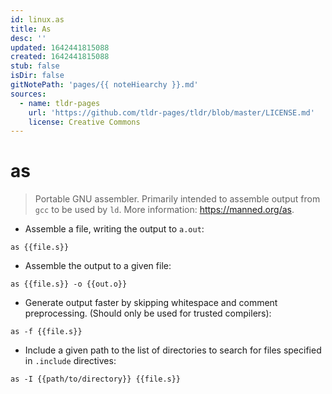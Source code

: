 ```yaml
---
id: linux.as
title: As
desc: ''
updated: 1642441815088
created: 1642441815088
stub: false
isDir: false
gitNotePath: 'pages/{{ noteHiearchy }}.md'
sources:
  - name: tldr-pages
    url: 'https://github.com/tldr-pages/tldr/blob/master/LICENSE.md'
    license: Creative Commons
---
```

# as

> Portable GNU assembler.
> Primarily intended to assemble output from `gcc` to be used by `ld`.
> More information: <https://manned.org/as>.

- Assemble a file, writing the output to `a.out`:

`as {{file.s}}`

- Assemble the output to a given file:

`as {{file.s}} -o {{out.o}}`

- Generate output faster by skipping whitespace and comment preprocessing. (Should only be used for trusted compilers):

`as -f {{file.s}}`

- Include a given path to the list of directories to search for files specified in `.include` directives:

`as -I {{path/to/directory}} {{file.s}}`

